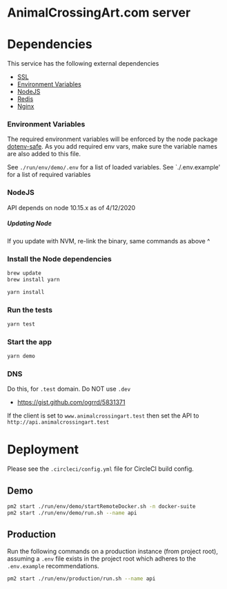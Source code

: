 AnimalCrossingArt.com server
========

# Dependencies

This service has the following external dependencies

* [SSL](#ssl)
* [Environment Variables](#markdown-header-environment-variables)
* [NodeJS](#markdown-header-nodejs)
* [Redis](#markdown-header-redis)
* [Nginx](#markdown-header-nginx)


### Environment Variables
The required environment variables will be enforced by the node package [dotenv-safe](https://www.npmjs.com/package/dotenv-safe). As you add required 
env vars, make sure the variable names are also added to this file. 

See `./run/env/demo/.env` for a list of loaded variables.
See `./.env.example' for a list of required variables

### NodeJS
API depends on node 10.15.x as of 4/12/2020

##### Updating Node
If you update with NVM, re-link the binary, same commands as above ^

### Install the Node dependencies
```bash
brew update
brew install yarn
```

```bash
yarn install
```

### Run the tests

```bash
yarn test
```

### Start the app
```bash
yarn demo
```

### DNS

Do this, for `.test` domain. Do NOT use `.dev`
 - https://gist.github.com/ogrrd/5831371
 
If the client is set to `www.animalcrossingart.test` then set the API to `http://api.animalcrossingart.test`

# Deployment
Please see the `.circleci/config.yml` file for CircleCI build config.

## Demo
```bash
pm2 start ./run/env/demo/startRemoteDocker.sh -n docker-suite
pm2 start ./run/env/demo/run.sh --name api
```

## Production
Run the following commands on a production instance (from project root), assuming a `.env` file exists in the project 
root which adheres to the `.env.example` recommendations. 

```bash
pm2 start ./run/env/production/run.sh --name api
```
